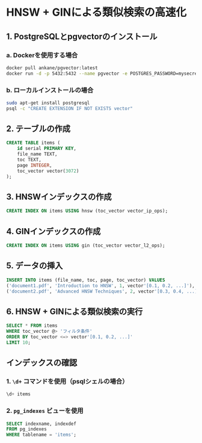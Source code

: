 
# HNSW + GINによる類似検索の高速化

## 1. PostgreSQLとpgvectorのインストール

### a. Dockerを使用する場合

```bash
docker pull ankane/pgvector:latest
docker run -d -p 5432:5432 --name pgvector -e POSTGRES_PASSWORD=mysecretpassword ankane/pgvector:latest
```

### b. ローカルインストールの場合

```bash
sudo apt-get install postgresql
psql -c "CREATE EXTENSION IF NOT EXISTS vector"
```

## 2. テーブルの作成

```sql
CREATE TABLE items (
    id serial PRIMARY KEY,
    file_name TEXT,
    toc TEXT,
    page INTEGER,
    toc_vector vector(3072)
);
```

## 3. HNSWインデックスの作成

```sql
CREATE INDEX ON items USING hnsw (toc_vector vector_ip_ops);
```

## 4. GINインデックスの作成

```sql
CREATE INDEX ON items USING gin (toc_vector vector_l2_ops);
```

## 5. データの挿入

```sql
INSERT INTO items (file_name, toc, page, toc_vector) VALUES
('document1.pdf', 'Introduction to HNSW', 1, vector'[0.1, 0.2, ...]'),
('document2.pdf', 'Advanced HNSW Techniques', 2, vector'[0.3, 0.4, ...]');
```

## 6. HNSW + GINによる類似検索の実行

```sql
SELECT * FROM items
WHERE toc_vector @> 'フィルタ条件'
ORDER BY toc_vector <=> vector'[0.1, 0.2, ...]'
LIMIT 10;
```

## インデックスの確認

### 1. `\d+` コマンドを使用（psqlシェルの場合）

```sql
\d+ items
```

### 2. `pg_indexes` ビューを使用

```sql
SELECT indexname, indexdef
FROM pg_indexes
WHERE tablename = 'items';
```
